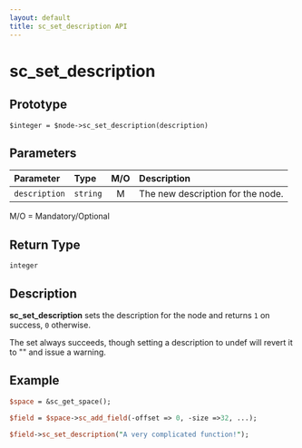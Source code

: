 ```yaml
---
layout: default
title: sc_set_description API
---
```



sc_set_description
==================


Prototype
---------

```
$integer = $node->sc_set_description(description)
```


Parameters
----------

| Parameter     | Type     | M/O | Description                                    |
|:--------------|:---------|:---:|:-----------------------------------------------|
| `description` | `string` |  M  | The new description for the node.              |

M/O = Mandatory/Optional


Return Type
-----------

`integer`


Description
-----------

**sc_set_description** sets the description for the node and returns `1` on
success, `0` otherwise.

The set always succeeds, though setting a description to undef will
revert it to "" and issue a warning.


Example
-------

```perl
$space = &sc_get_space();

$field = $space->sc_add_field(-offset => 0, -size =>32, ...);

$field->sc_set_description("A very complicated function!");
```

